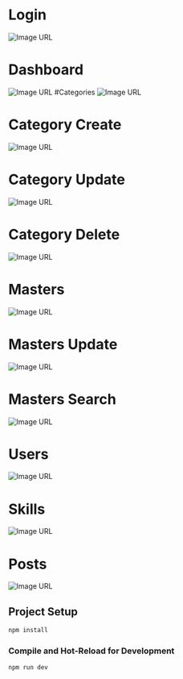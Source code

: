 # Login
![Image URL](https://github.com/profexuz/media/blob/main/images/Admin%20Panel/1.png)
# Dashboard
![Image URL](https://github.com/profexuz/media/blob/main/images/Admin%20Panel/2.png)
#Categories
![Image URL](https://github.com/profexuz/media/blob/main/images/Admin%20Panel/3.png)
# Category Create
![Image URL](https://github.com/profexuz/media/blob/main/images/Admin%20Panel/4.png)
# Category Update
![Image URL](https://github.com/profexuz/media/blob/main/images/Admin%20Panel/5.png)
# Category Delete
![Image URL](https://github.com/profexuz/media/blob/main/images/Admin%20Panel/6.png)
# Masters
![Image URL](https://github.com/profexuz/media/blob/main/images/Admin%20Panel/7.png)
# Masters Update
![Image URL](https://github.com/profexuz/media/blob/main/images/Admin%20Panel/8.png)
# Masters Search
![Image URL](https://github.com/profexuz/media/blob/main/images/Admin%20Panel/9.png)
# Users
![Image URL](https://github.com/profexuz/media/blob/main/images/Admin%20Panel/10.png)
# Skills
![Image URL](https://github.com/profexuz/media/blob/main/images/Admin%20Panel/11.png)
# Posts
![Image URL](https://github.com/profexuz/media/blob/main/images/Admin%20Panel/12.png)
## Project Setup

```sh
npm install
```

### Compile and Hot-Reload for Development

```sh
npm run dev
```

